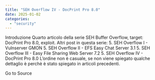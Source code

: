 ```yaml
---
title: "SEH Overflow IV - DocPrint Pro 8.0"
date: 2025-01-02
categories: 
  - "security"
---
```


Introduzione Quarto articolo della serie SEH Buffer Overflow, target: DocPrint Pro 8.0, exploit. Altri post in questa serie: 5. SEH Overflow I - Vulnserver GMON 5. SEH Overflow II - EFS Easy Chat Server 3.1 5. SEH Overflow III - Easy File Sharing Web Server 7.2 5. SEH Overflow IV - DocPrint Pro 8.0 L’ordine non è casuale, se non viene spiegato qualche dettaglio è perchè è stato spiegato in articoli precedenti.

Go to Source
